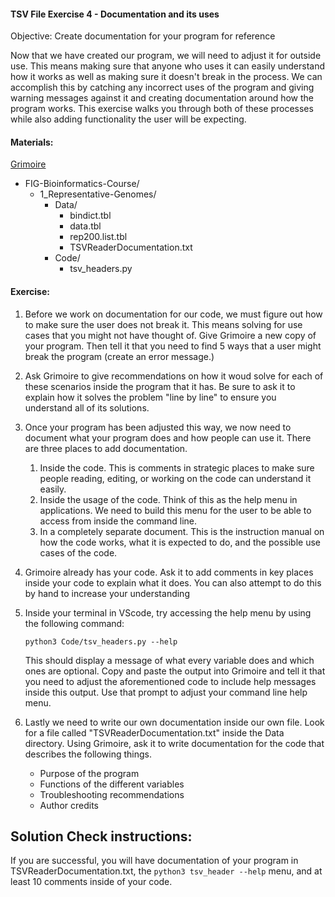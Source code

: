 #### TSV File Exercise 4 - Documentation and its uses

 Objective: Create documentation for your program for reference

Now that we have created our program, we will need to adjust it for outside use.  This means making sure that anyone who uses it can easily understand how it works as well as making sure it doesn't break in the process. We can accomplish this by catching any incorrect uses of the program and giving warning messages against it and creating documentation around how the program works. This exercise walks you through both of these processes while also adding functionality the user will be expecting.


#### Materials: 

[Grimoire](https://chat.openai.com/g/g-n7Rs0IK86-grimoire)

* FIG-Bioinformatics-Course/
    * 1_Representative-Genomes/
        * Data/
            * bindict.tbl
            * data.tbl
            * rep200.list.tbl
            * TSVReaderDocumentation.txt
        * Code/
            * tsv_headers.py

#### Exercise: 

1. Before we work on documentation for our code, we must figure out how to make sure the user does not break it.  This means solving for use cases that you might not have thought of. Give Grimoire a new copy of your program. Then tell it that you need to find 5 ways that a user might break the program (create an error message.)

2. Ask Grimoire to give recommendations on how it woud solve for each of these scenarios inside the program that it has. Be sure to ask it to explain how it solves the problem "line by line" to ensure you understand all of its solutions. 

3. Once your program has been adjusted this way, we now need to document what your program does and how people can use it. There are three places to add documentation.
    1. Inside the code. This is comments in strategic places to make sure people reading, editing, or working on the code can understand it easily.
    2. Inside the usage of the code. Think of this as the help menu in applications. We need to build this menu for the user to be able to access from inside the command line.
    3. In a completely separate document. This is the instruction manual on how the code works, what it is expected to do, and the possible use cases of the code.

4. Grimoire already has your code. Ask it to add comments in key places inside your code to explain what it does. You can also attempt to do this by hand to increase your understanding

5. Inside your terminal in VScode, try accessing the help menu by using the following command:

    ``` python3 Code/tsv_headers.py --help ```

    This should display a message of what every variable does and which ones are optional. Copy and paste the output into Grimoire and tell it that you need to adjust the aforementioned code to include help messages inside this output. Use that prompt to adjust your command line help menu.

6. Lastly we need to write our own documentation inside our own file. Look for a file called "TSVReaderDocumentation.txt" inside the Data directory. Using Grimoire, ask it to write documentation for the code that describes the following things.

    * Purpose of the program
    * Functions of the different variables
    * Troubleshooting recommendations
    * Author credits


## Solution Check instructions:
If you are successful, you will have documentation of your program in TSVReaderDocumentation.txt, the ```python3 tsv_header --help``` menu, and at least 10 comments inside of your code. 

